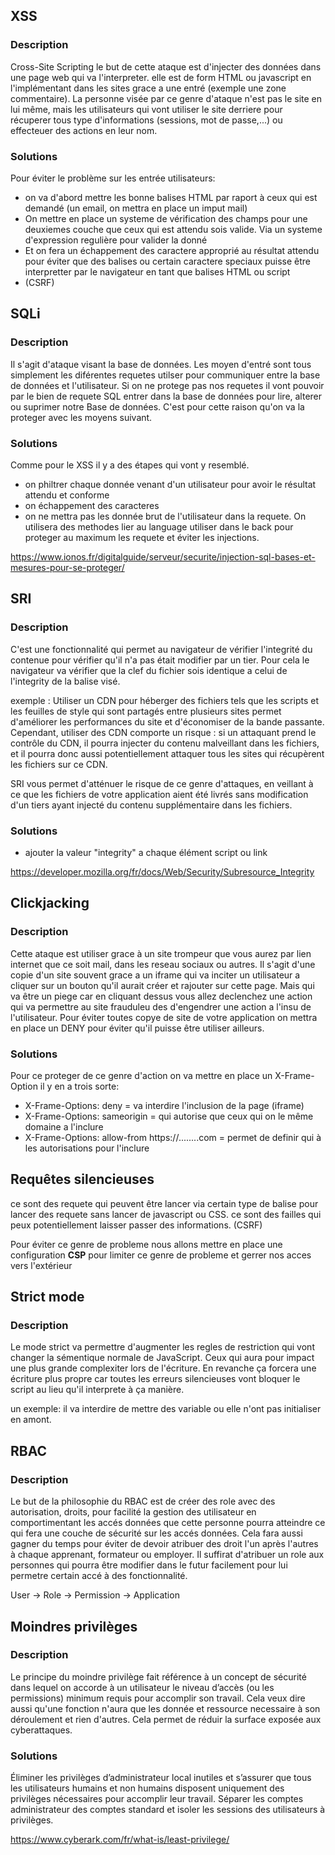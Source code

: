 ## XSS
### Description
Cross-Site Scripting
le but de cette ataque est d'injecter des données dans une page web qui va l'interpreter. elle est de form HTML ou javascript en l'implémentant dans les sites grace a une entré (exemple une zone commentaire). La personne visée par ce genre d'ataque n'est pas le site en lui même, mais les utilisateurs qui vont utiliser le site derriere pour récuperer tous type d'informations (sessions, mot de passe,...) ou effecteuer des actions en leur nom.

### Solutions
Pour éviter le problème sur les entrée utilisateurs:
- on va d'abord mettre les bonne balises HTML par raport à ceux qui est demandé  (un email, on mettra en place un imput mail) 
- On mettre en place un systeme de vérification des champs pour une deuxiemes couche que ceux qui est attendu sois valide. Via un systeme d'expression regulière pour valider la donné
- Et on fera un échappement des caractere approprié au résultat attendu pour éviter que des balises ou certain caractere speciaux puisse être interpretter par le navigateur en tant que balises HTML ou script
- (CSRF)


## SQLi
### Description
Il s'agit d'ataque visant la base de données. Les moyen d'entré sont tous simplement les diférentes requetes utilser pour communiquer entre la base de données et l'utilisateur.
Si on ne protege pas nos requetes il vont pouvoir par le bien de requete SQL entrer dans la base de données pour lire, alterer ou suprimer notre Base de données. C'est pour cette raison qu'on va la proteger avec les moyens suivant.

### Solutions
  Comme pour le XSS il y a des étapes qui vont y resemblé.
  - on philtrer chaque donnée venant d'un utilisateur pour avoir le résultat attendu et conforme
  - on échappement des caracteres
  - on ne mettra pas les donnée brut de l'utilisateur dans la requete. On utilisera des methodes lier au language utiliser dans le back pour proteger au maximum les requete et éviter les injections.

https://www.ionos.fr/digitalguide/serveur/securite/injection-sql-bases-et-mesures-pour-se-proteger/


## SRI
### Description
C'est une fonctionnalité qui permet au navigateur de vérifier l'integrité du contenue pour vérifier qu'il n'a pas était modifier par un tier.
Pour cela le navigateur va vérifier que la clef du fichier sois identique a celui de l'integrity de la balise visé.

exemple :
Utiliser un CDN pour héberger des fichiers tels que les scripts et les feuilles de style qui sont partagés entre plusieurs sites permet d'améliorer les performances du site et d'économiser de la bande passante. Cependant, utiliser des CDN comporte un risque : si un attaquant prend le contrôle du CDN, il pourra injecter du contenu malveillant dans les fichiers, et il pourra donc aussi potentiellement attaquer tous les sites qui récupèrent les fichiers sur ce CDN.

SRI vous permet d'atténuer le risque de ce genre d'attaques, en veillant à ce que les fichiers de votre application aient été livrés sans modification d'un tiers ayant injecté du contenu supplémentaire dans les fichiers.

### Solutions
- ajouter la valeur "integrity" a chaque élément  script ou link
  
<script src="https://exemple.com/exemple-framework.js"
        integrity="sha384-oqVuAfXRKap7fdgcCY5uykM6+R9GqQ8K/uxy9rx7HNQlGYl1kPzQho1wx4JwY8wC"
        crossorigin="anonymous"></script>

https://developer.mozilla.org/fr/docs/Web/Security/Subresource_Integrity


## Clickjacking
### Description
Cette ataque est utiliser grace à un site trompeur que vous aurez par lien internet que ce soit mail, dans les reseau sociaux ou autres. Il s'agit d'une copie d'un site souvent grace a un iframe qui va inciter un utilisateur a cliquer sur un bouton qu'il aurait créer et rajouter sur cette page. Mais qui va être un piege car en cliquant dessus vous allez declenchez une action qui va permettre au site frauduleu des d'engendrer une action a l'insu de l'utilisateur.
Pour éviter toutes copye de site de votre application on mettra en place un DENY pour éviter qu'il puisse être utiliser ailleurs.

### Solutions
Pour ce proteger de ce genre d'action on va mettre en place un X-Frame-Option il y en a trois sorte:
- X-Frame-Options: deny = va interdire l'inclusion de la page (iframe)
- X-Frame-Options: sameorigin =  qui autorise que ceux qui on le même domaine a l'inclure
- X-Frame-Options: allow-from https://........com = permet de definir qui à les autorisations pour l'inclure


## Requêtes silencieuses
ce sont des requete qui peuvent être lancer via certain type de balise pour lancer des requete sans lancer de javascript ou CSS. ce sont des failles qui peux potentiellement laisser passer des informations. (CSRF)

Pour éviter ce genre de probleme nous allons mettre en place une configuration **CSP** pour limiter ce genre de probleme et gerrer nos acces vers l'extérieur


## Strict mode
### Description
Le mode strict va permettre d'augmenter les regles de restriction qui vont changer la sémentique normale de JavaScript. Ceux qui aura pour impact une plus grande complexiter lors de l'écriture. En revanche ça forcera une écriture plus propre car toutes les erreurs silencieuses vont bloquer le script au lieu qu'il interprete à ça manière.

un exemple: 
il va interdire de mettre des variable ou elle n'ont pas initialiser en amont.


## RBAC
### Description
Le but de la philosophie du RBAC est de créer des role avec des autorisation, droits, pour facilité la gestion des utilisateur en comportimentant les accés données que cette personne pourra atteindre ce qui fera une couche de sécurité sur les accés données. Cela fara aussi gagner du temps pour éviter de devoir atribuer des droit l'un après l'autres à chaque apprenant, formateur ou employer. Il suffirat d'atribuer un role aux personnes qui pourra être modifier dans le futur facilement pour lui permetre certain accé à des fonctionnalité.

User -> Role -> Permission -> Application


## Moindres privilèges
### Description
Le principe du moindre privilège fait référence à un concept de sécurité dans lequel on accorde à un utilisateur le niveau d’accès (ou les permissions) minimum requis pour accomplir son travail.
Cela veux dire aussi qu'une fonction n'aura que les donnée et ressource necessaire à son déroulement et rien d'autres.
Cela permet de réduir la surface exposée aux cyberattaques. 

### Solutions
Éliminer les privilèges d’administrateur local inutiles et s’assurer que tous les utilisateurs humains et non humains disposent uniquement des privilèges nécessaires pour accomplir leur travail.
Séparer les comptes administrateur des comptes standard et isoler les sessions des utilisateurs à privilèges.

https://www.cyberark.com/fr/what-is/least-privilege/